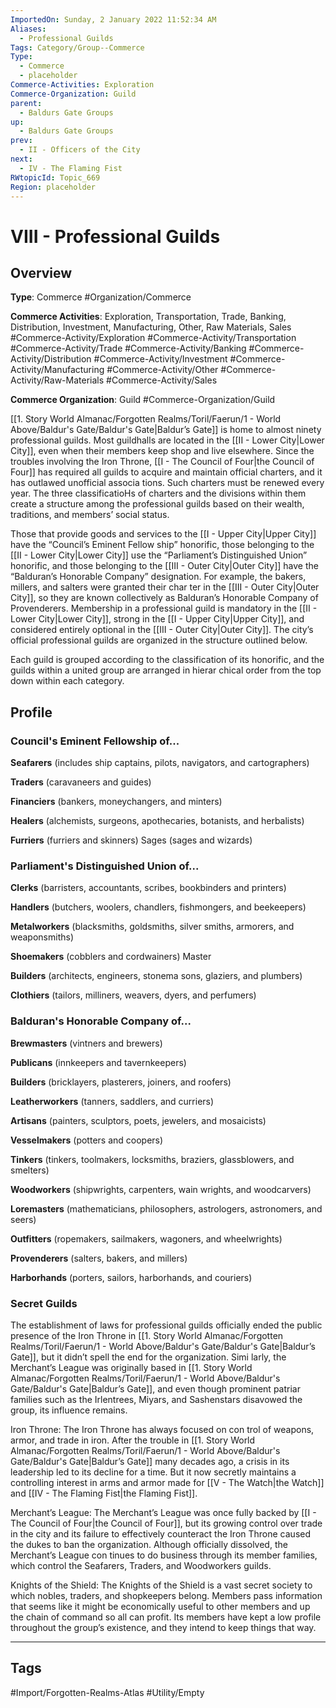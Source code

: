 ```yaml
---
ImportedOn: Sunday, 2 January 2022 11:52:34 AM
Aliases:
  - Professional Guilds
Tags: Category/Group--Commerce
Type:
  - Commerce
  - placeholder
Commerce-Activities: Exploration
Commerce-Organization: Guild
parent:
  - Baldurs Gate Groups
up:
  - Baldurs Gate Groups
prev:
  - II - Officers of the City
next:
  - IV - The Flaming Fist
RWtopicId: Topic_669
Region: placeholder
---
```

# VIII - Professional Guilds
## Overview
**Type**: Commerce
#Organization/Commerce

**Commerce Activities**: Exploration, Transportation, Trade, Banking, Distribution, Investment, Manufacturing, Other, Raw Materials, Sales
#Commerce-Activity/Exploration #Commerce-Activity/Transportation #Commerce-Activity/Trade #Commerce-Activity/Banking #Commerce-Activity/Distribution #Commerce-Activity/Investment #Commerce-Activity/Manufacturing #Commerce-Activity/Other #Commerce-Activity/Raw-Materials #Commerce-Activity/Sales

**Commerce Organization**: Guild
#Commerce-Organization/Guild

[[1. Story World Almanac/Forgotten Realms/Toril/Faerun/1 - World Above/Baldur's Gate/Baldur's Gate|Baldur’s Gate]] is home to almost ninety professional guilds. Most guildhalls are located in the [[II - Lower City|Lower City]], even when their members keep shop and live elsewhere. Since the troubles involving the Iron Throne, [[I - The Council of Four|the Council of Four]] has required all guilds to acquire and maintain official charters, and it has outlawed unofficial associa tions. Such charters must be renewed every year. The three classificatioHs of charters and the divisions within them create a structure among the professional guilds based on their wealth, traditions, and members’ social status.

Those that provide goods and services to the [[I - Upper City|Upper City]] have the “Council’s Eminent Fellow ship” honorific, those belonging to the [[II - Lower City|Lower City]] use the “Parliament’s Distinguished Union” honorific, and those belonging to the [[III - Outer City|Outer City]] have the “Balduran’s Honorable Company” designation. For example, the bakers, millers, and salters were granted their char ter in the [[III - Outer City|Outer City]], so they are known collectively as Balduran’s Honorable Company of Provenderers. Membership in a professional guild is mandatory in the [[II - Lower City|Lower City]], strong in the [[I - Upper City|Upper City]], and considered entirely optional in the [[III - Outer City|Outer City]]. The city’s official professional guilds are organized in the structure outlined below.

Each guild is grouped according to the classification of its honorific, and the guilds within a united group are arranged in hierar chical order from the top down within each category.

## Profile
### Council's Eminent Fellowship of...
**Seafarers** (includes ship captains, pilots, navigators, and cartographers)

**Traders** (caravaneers and guides)

**Financiers** (bankers, moneychangers, and minters)

**Healers** (alchemists, surgeons, apothecaries, botanists, and herbalists)

**Furriers** (furriers and skinners) Sages (sages and wizards)

### Parliament's Distinguished Union of...
**Clerks** (barristers, accountants, scribes, bookbinders and printers)

**Handlers** (butchers, woolers, chandlers, fishmongers, and beekeepers)

**Metalworkers** (blacksmiths, goldsmiths, silver smiths, armorers, and weaponsmiths)

**Shoemakers** (cobblers and cordwainers) Master

**Builders** (architects, engineers, stonema sons, glaziers, and plumbers)

**Clothiers** (tailors, milliners, weavers, dyers, and perfumers)

### Balduran's Honorable Company of...
**Brewmasters** (vintners and brewers)

**Publicans** (innkeepers and tavernkeepers)

**Builders** (bricklayers, plasterers, joiners, and roofers)

**Leatherworkers** (tanners, saddlers, and curriers)

**Artisans** (painters, sculptors, poets, jewelers, and mosaicists)

**Vesselmakers** (potters and coopers)

**Tinkers** (tinkers, toolmakers, locksmiths, braziers, glassblowers, and smelters)

**Woodworkers** (shipwrights, carpenters, wain wrights, and woodcarvers)

**Loremasters** (mathematicians, philosophers, astrologers, astronomers, and seers)

**Outfitters** (ropemakers, sailmakers, wagoners, and wheelwrights)

**Provenderers** (salters, bakers, and millers)

**Harborhands** (porters, sailors, harborhands, and couriers)

### Secret Guilds
The establishment of laws for professional guilds officially ended the public presence of the Iron Throne in [[1. Story World Almanac/Forgotten Realms/Toril/Faerun/1 - World Above/Baldur's Gate/Baldur's Gate|Baldur’s Gate]], but it didn’t spell the end for the organization. Simi larly, the Merchant’s League was originally based in [[1. Story World Almanac/Forgotten Realms/Toril/Faerun/1 - World Above/Baldur's Gate/Baldur's Gate|Baldur’s Gate]], and even though prominent patriar families such as the Irlentrees, Miyars, and Sashenstars disavowed the group, its influence remains.

Iron Throne: The Iron Throne has always focused on con trol of weapons, armor, and trade in iron. After the trouble in [[1. Story World Almanac/Forgotten Realms/Toril/Faerun/1 - World Above/Baldur's Gate/Baldur's Gate|Baldur’s Gate]] many decades ago, a crisis in its leadership led to its decline for a time. But it now secretly maintains a controlling interest in arms and armor made for [[V - The Watch|the Watch]] and [[IV - The Flaming Fist|the Flaming Fist]].

Merchant’s League: The Merchant’s League was once fully backed by [[I - The Council of Four|the Council of Four]], but its growing control over trade in the city and its failure to effectively counteract the Iron Throne caused the dukes to ban the organization. Although officially dissolved, the Merchant’s League con tinues to do business through its member families, which control the Seafarers, Traders, and Woodworkers guilds.

Knights of the Shield: The Knights of the Shield is a vast secret society to which nobles, traders, and shopkeepers belong. Members pass information that seems like it might be economically useful to other members and up the chain of command so all can profit. Its members have kept a low profile throughout the group’s existence, and they intend to keep things that way.


---
## Tags
#Import/Forgotten-Realms-Atlas #Utility/Empty

